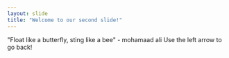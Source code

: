 ```yaml
---
layout: slide
title: "Welcome to our second slide!"
---
```

"Float like a butterfly, sting like a bee" - mohamaad ali
Use the left arrow to go back!
